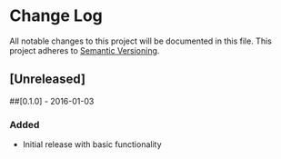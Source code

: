 # Change Log
All notable changes to this project will be documented in this file.
This project adheres to [Semantic Versioning](http://semver.org/).

## [Unreleased]

##[0.1.0] - 2016-01-03
### Added
- Initial release with basic functionality
